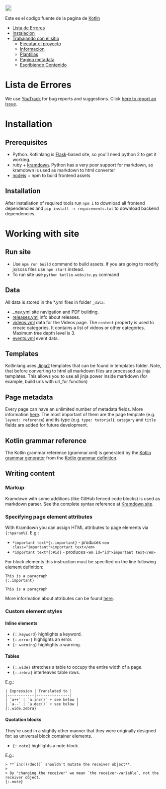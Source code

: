 <a href="http://kotlinslackin.herokuapp.com"><img src="https://kotlinslackin.herokuapp.com/badge.svg" height="20"></a>

Este es el codigo fuente de la pagina de [Kotlin](http://kotlinlang.org)

- [Lista de Errores](#filing-bugs)
- [Instalacion](#installation)
- [Trabajando con el sitio](#working-with-site)
    - [Ejecutar el proyecto](#run-site)
    - [Informacion](#data)
    - [Plantillas](#templates)
    - [Pagina metadata](#page-metadata)
    - [Escribiendo Contenido](#writing-content)


Lista de Errores
===========
We use [YouTrack](http://youtrack.jetbrains.com/issues/KT#) for bug reports and suggestions. Click [here to report an issue](http://youtrack.jetbrains.com/newIssue?project=KT&clearDraft=true&c=Subsystems+Web+Site).

Installation
============

## Prerequisites

- Python. Kotlinlang is [Flask](http://flask.pocoo.org/)-based site, so you'll need python 2 to get it working.
- ruby + [kramdown](http://kramdown.gettalong.org/installation.html). Python has a very poor support for markdown, so kramdown is used as markdown to html converter
- [nodejs](https://nodejs.org/en/) + npm to build frontend assets

## Installation

After installation of required tools run `npm i` to download all frontend dependencies and `pip install -r requirements.txt` to download backend dependencies.

Working with site
=================

## Run site

- Use `npm run build` command to build assets. If you are going to modify js/scss files use `npm start` instead.
- To run site use `python kotlin-website.py` command 

## Data

All data is stored in the \*.yml files in folder `_data`:

- [_nav.yml](_data/_nav.yml) site navigation and PDF building.
- [releases.yml](_data/releases.yml) info about releases.
- [videos.yml](_data/videos.yml) data for the Videos page. The `content` property is used to create categories.
  It contains a list of videos or other categories. Maximum tree depth level is 3.
- [events.yml](_data/events.yml) event data.

## Templates

Kotlinlang uses [Jinja2](http://jinja.pocoo.org/docs/dev/) templates that can be found in templates folder.
Note, that before converting to html all markdown files are processed as jinja templates. This allows you to use all jinja power inside markdown (for example, build urls with url_for function)

## Page metadata

Every page can have an unlimited number of metadata fields. More information [here](http://jekyllrb.com/docs/frontmatter/).
The most important of them are the page template (e.g. `layout: reference`) and its type (e.g. `type: tutorial`). `category` and `title` fields are added for future development.

## Kotlin grammar reference

The Kotlin grammar reference (grammar.xml) is generated by the [Kotlin grammar generator](https://github.com/JetBrains/kotlin-grammar-generator) from the [Kotlin grammar definition](https://github.com/JetBrains/kotlin/tree/master/grammar).

## Writing content

### Markup

Kramdown with some additions (like GitHub fenced code blocks) is used as markdown parser.
See the complete syntax reference at [Kramdown site](http://kramdown.gettalong.org/syntax.html).

### Specifying page element attributes

With Kramdown you can assign HTML attributes to page elements via `{:%param%}`. E.g.:

- `*important text*{:.important}` - produces `<em class="important">important text</em>`
- `*important text*{:#id}` - produces `<em id="id">important text</em>`

For block elements this instruction must be specified on the line following element definition:

```
This is a paragraph
{:.important}

This is a paragraph
```

More information about attributes can be found [here](http://kramdown.gettalong.org/syntax.html#inline-attribute-lists).

### Custom element styles

#### Inline elements

- `{:.keyword}` highlights a keyword.
- `{:.error}` highlights an error.
- `{:.warning}` highlights a warning.

#### Tables

- `{:.wide}` stretches a table to occupy the entire width of a page.
- `{:.zebra}` interleaves table rows.

E.g.:

```
| Expression | Translated to |
|------------|---------------|
| `a++` | `a.inc()` + see below |
| `a--` | `a.dec()` + see below |
{:.wide.zebra}
```

#### Quotation blocks

They're used in a slightly other manner that they were originally designed for: as universal block container elements.

- `{:.note}` highlights a note block.

E.g.:

```
> **`inc()/dec()` shouldn't mutate the receiver object**.
>
> By "changing the receiver" we mean `the receiver-variable`, not the receiver object.
{:.note}
